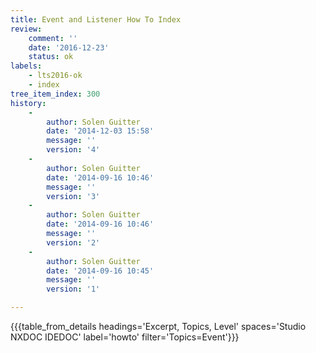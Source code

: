 ```yaml
---
title: Event and Listener How To Index
review:
    comment: ''
    date: '2016-12-23'
    status: ok
labels:
    - lts2016-ok
    - index
tree_item_index: 300
history:
    -
        author: Solen Guitter
        date: '2014-12-03 15:58'
        message: ''
        version: '4'
    -
        author: Solen Guitter
        date: '2014-09-16 10:46'
        message: ''
        version: '3'
    -
        author: Solen Guitter
        date: '2014-09-16 10:46'
        message: ''
        version: '2'
    -
        author: Solen Guitter
        date: '2014-09-16 10:45'
        message: ''
        version: '1'

---
```

{{{table_from_details headings='Excerpt, Topics, Level' spaces='Studio NXDOC IDEDOC' label='howto' filter='Topics=Event'}}}
